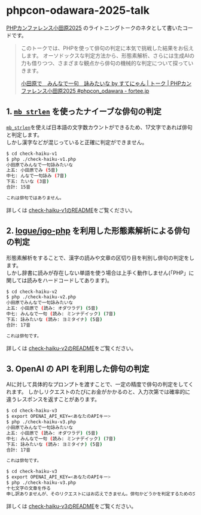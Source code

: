 # phpcon-odawara-2025-talk

[PHPカンファレンス小田原2025](https://phpcon-odawara.jp/2025/) のライトニングトークのネタとして書いたコードです。

> このトークでは、PHPを使って俳句の判定に本気で挑戦した結果をお伝えします。
> オーソドックスな判定方法から、形態素解析、さらには生成AIの力も借りつつ、さまざまな観点から俳句の機械的な判定について探っていきます。
>
> [小田原で　みんなで一句　詠みたいな by すてにゃん | トーク | PHPカンファレンス小田原2025 #phpcon_odawara - fortee.jp](https://fortee.jp/phpconodawara-2025/proposal/87a6bd7b-56b8-41e2-b53f-1cf21211a400)

## 1. [`mb_strlen`](https://www.php.net/manual/ja/function.mb-strlen.php) を使ったナイーブな俳句の判定

[`mb_strlen`](https://www.php.net/manual/ja/function.mb-strlen.php)を使えば日本語の文字数カウントができるため、17文字であれば俳句と判定します。  
しかし漢字などが混じっていると正確に判定ができません。

```sh
$ cd check-haiku-v1
$ php ./check-haiku-v1.php
小田原でみんなで一句詠みたいな
上五: 小田原でみ (5音)
中七: んなで一句詠み (7音)
下五: たいな (3音)
合計: 15音

これは俳句ではありません。
```

詳しくは [check-haiku-v1のREADME](./check-haiku-v1/README.md)をご覧ください。

## 2. [logue/igo-php](https://github.com/logue/igo-php) を利用した形態素解析による俳句の判定

形態素解析をすることで、漢字の読みや文章の区切り目を判別し俳句の判定をします。  
しかし辞書に読みが存在しない単語を使う場合は上手く動作しません(「PHP」に関しては読みをハードコードしてあります)。

```sh
$ cd check-haiku-v2
$ php ./check-haiku-v2.php
小田原でみんなで一句詠みたいな
上五: 小田原で (読み: オダワラデ) (5音)
中七: みんなで一句 (読み: ミンナデイック) (7音)
下五: 詠みたいな (読み: ヨミタイナ) (5音)
合計: 17音

これは俳句です。
```

詳しくは [check-haiku-v2のREADME](./check-haiku-v2/README.md)をご覧ください。

## 3. OpenAI の API を利用した俳句の判定

AIに対して具体的なプロンプトを渡すことで、一定の精度で俳句の判定をしてくれます。
しかしリクエストのたびにお金がかかるのと、入力次第では確率的に違うレスポンスを返すことがあります。

```sh
$ cd check-haiku-v3
$ export OPENAI_API_KEY=<あなたのAPIキー>
$ php ./check-haiku-v3.php
小田原でみんなで一句詠みたいな
上五: 小田原で (読み: オダワラデ) (5音)
中七: みんなで一句 (読み: ミンナデイック) (7音)
下五: 詠みたいな (読み: ヨミタイナ) (5音)
合計: 17音

これは俳句です。
```

```sh
$ cd check-haiku-v3
$ export OPENAI_API_KEY=<あなたのAPIキー>
$ php ./check-haiku-v3.php
十七文字の文章を作る
申し訳ありませんが、そのリクエストにはお応えできません。俳句かどうかを判定するための文章を提供してください。
```

詳しくは [check-haiku-v3のREADME](./check-haiku-v3/README.md)をご覧ください。
